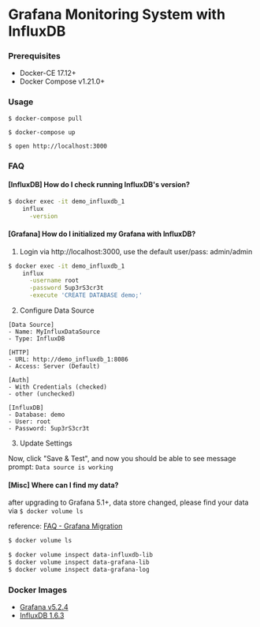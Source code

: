 # Grafana Monitoring System with InfluxDB

### Prerequisites

- Docker-CE 17.12+
- Docker Compose v1.21.0+

### Usage

    $ docker-compose pull

    $ docker-compose up

    $ open http://localhost:3000

### FAQ

#### [InfluxDB] How do I check running InfluxDB's version?

```bash
$ docker exec -it demo_influxdb_1                                             \
    influx                                                                    \
      -version
```

#### [Grafana] How do I initialized my Grafana with InfluxDB?

1. Login via http://localhost:3000, use the default user/pass: admin/admin

```bash
$ docker exec -it demo_influxdb_1                                             \
    influx                                                                    \
      -username root                                                          \
      -password 5up3rS3cr3t                                                   \
      -execute 'CREATE DATABASE demo;'
```

2. Configure Data Source

```
[Data Source]
- Name: MyInfluxDataSource
- Type: InfluxDB

[HTTP]
- URL: http://demo_influxdb_1:8086
- Access: Server (Default)

[Auth]
- With Credentials (checked)
- other (unchecked)

[InfluxDB]
- Database: demo
- User: root
- Password: 5up3rS3cr3t
```

3. Update Settings

Now, click "Save & Test", and now you should be able to see message prompt: `Data source is working`


#### [Misc] Where can I find my data?

after upgrading to Grafana 5.1+, data store changed, please find your data via `$ docker volume ls`

reference: [FAQ - Grafana Migration][faq-grafana-migration]

```bash
$ docker volume ls

$ docker volume inspect data-influxdb-lib
$ docker volume inspect data-grafana-lib
$ docker volume inspect data-grafana-log
```

### Docker Images

- [Grafana v5.2.4][docker-image-grafana]
- [InfluxDB 1.6.3][docker-image-influxdb]

[docker-image-influxdb]: https://hub.docker.com/_/influxdb/
[docker-image-grafana]: https://hub.docker.com/r/grafana/grafana/
[faq-grafana-migration]: http://docs.grafana.org/installation/docker/#migration-from-a-previous-version-of-the-docker-container-to-5-1-or-later
